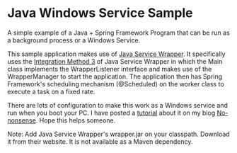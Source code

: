 Java Windows Service Sample
========================

A simple example of a Java + Spring Framework Program that can be run as a background process or a Windows Service.

This sample application makes use of [Java Service Wrapper](http://wrapper.tanukisoftware.com). It specifically uses the [Integration Method 3](http://wrapper.tanukisoftware.com/doc/english/integrate-listener.html) of Java Service Wrapper in which the Main class implements the WrapperListener interface and makes use of the WrapperManager to start the application. The application then has Spring Framework's scheduling mechanism (@Scheduled) on the worker class to execute a task on a fixed rate. 

There are lots of configuration to make this work as a Windows service and run when you boot your PC. I have posted a [tutorial](http://benjsicam.me/blog/running-a-java-application-as-a-windows-service-part-1-tutorial/) about it on my blog [No-nonsense](http://benjsicam.me). Hope this helps someone.

Note: Add Java Service Wrapper's wrapper.jar on your classpath. Download it from their website. It is not available as a Maven dependency.